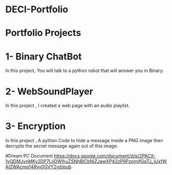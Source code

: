 # DECI-Portfolio

# Portfolio Projects

# 1- Binary ChatBot

In this project, You will talk to a python robot that will answer you in Binary.

# 2- WebSoundPlayer 

In this project , I created a web page with an audio playlist.

# 3- Encryption

In this project , A python Code to hide a message inside a PNG image then decrypts the secret message again out of this image.


#Dream PC Document
https://docs.google.com/document/d/e/2PACX-1vQDMJvnMKy2DP7LjiOWIhuZSNhBlCbNjZJawXP42zP9PzpmjfGqTJ_jUxfWAI2WAcmp148yv0GVY2yd/pub
